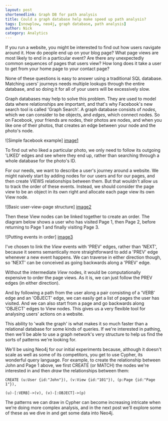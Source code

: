 ```yaml
---
layout: post
shortenedlink: Graph DB for path analysis
title: Could a graph database help make speed up path analysis?
tags: [snowplow, neo4j, graph database, path analysis]
author: Nick
category: Analytics
---
```


If you run a website, you might be interested to find out how users navigate around it. How do people end up on your blog page? What page views are most likely to end in a particular event? Are there any unexpectedly common sequences of pages that users view? How long does it take a user to get from your home page to your contact page?

None of these questions is easy to answer using a traditional SQL database. Matching users' journeys needs multiple lookups through the entire database, and so doing it for all of your users will be excessively slow.

Graph databases may help to solve this problem. They are used to model data where relationships are important, and that's why Facebook's new search tool is called 'Graph Search'. A graph database consists of *nodes*, which we can consider to be objects, and *edges*, which connect nodes. So on Facebook, your friends are nodes, their photos are nodes, and when you like one of their photos, that creates an edge between your node and the photo's node.

![Simple facebook example] [image1]

To find out who liked a particular photo, we only need to follow its outgoing 'LIKED' edges and see where they end up, rather than searching through a whole database for the photo's ID.

For our needs, we want to describe a user's journey around a website. We might naively start by adding nodes for our users and for our pages, and then create VIEWS relationships between them. But that wouldn't allow us to track the order of these events. Instead, we should consider the page view to be an object in its own right and allocate each page view its own View node.

![Basic user-view-page structure] [image2]

Then these View nodes can be linked together to create an order. The diagram below shows a user who has visited Page 1, then Page 2, before returning to Page 1 and finally visiting Page 3. 

![Putting events in order] [image3]

I've chosen to link the *View* events with 'PREV' edges, rather than 'NEXT', because it seems semantically more straightforward to add a 'PREV' edge whenever a new event happens. We can traverse in either direction though, so 'NEXT' can be conceived as going backwards along a 'PREV' edge.

Without the intermediate *View* nodes, it would be computationally expensive to order the page views. As it is, we can just follow the PREV edges (in either direction).

And by following a path from the user along a pair consisting of a 'VERB' edge and an 'OBJECT' edge, we can easily get a list of pages the user has visited. And we can also start from a page and go backwards along 'OBJECT' edges to View nodes. This gives us a very flexible tool for analysing users' actions on a website.

This ability to 'walk the graph' is what makes it so much faster than a relational database for some kinds of queries. If we're interested in pathing, then we'll be able to use a graph network's very structure to help us find the sorts of patterns we're looking for.

We'll be using Neo4j for our initial experiments because, although it doesn't scale as well as some of its competitors, you get to use Cypher, its wonderful query language. For example, to create the relationship between John and Page 1 above, we first CREATE (or MATCH) the nodes we're interested in and then *draw* the relationships between them:

```
CREATE (u:User {id:"John"}), (v:View {id:"101"}), (p:Page {id:"Page 1"}),

(u)-[:VERB]->(v), (v)-[:OBJECT]->(p)
```

The patterns we can draw in Cypher can become increasing intricate when we're doing more complex analysis, and in the next post we'll explore some of these as we dive in and get some data into Neo4j.

[image1]: /assets/img/blog/2014/07/Neo4j-fb-example.png
[image2]: /assets/img/blog/2014/07/Neo4j-basic-structure.png
[image3]: /assets/img/blog/2014/07/Neo4j-prev-relationships.png
